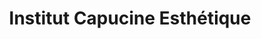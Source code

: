 ---
title: "Institut Capucine Esthétique"
url: /saint-just-saint-rambert/institut-capucine-esthetique/
shop: beauté
---